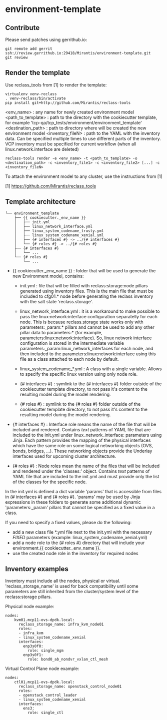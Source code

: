 # environment-template

Contribute
----------

Please send patches using gerrithub.io:

```
git remote add gerrit ssh://review.gerrithub.io:29418/Mirantis/environment-template.git
git review
```

Render the template
-------------------

Use reclass_tools from [1] to render the template:

```
virtualenv venv-reclass
. venv-reclass/bin/activate
pip install git+http://github.com/Mirantis/reclass-tools
```

<env_name> : any name for newly created environment model
<path_to_template> : path to the directory with the cookiecutter template, for example 'tcp-qa/tcp_tests/environment/environment_template'
<destination_path> : path to directory where will be created the new environment model
<inventory_fileN> : path to the YAML with the inventory data. Can be specified multiple times to use different parts of the inventory. VCP inventory must be specified for current workflow (when all linux.network.interface are deleted)


```
reclass-tools render -e <env_name> -t <path_to_template> -o <destination_path> -c <inventory_file1> -c <inventory_file2> [...] -c <inventory_fileN>
```

To attach the environment model to any cluster, use the instructions from [1]

[1] https://github.com/Mirantis/reclass_tools


Template architecture
---------------------

```
└── environment_template
    ├── {{ cookiecutter._env_name }}
    │   ├── init.yml
    │   ├── linux_network_interface.yml
    │   ├── linux_system_codename_trusty.yml
    │   ├── linux_system_codename_xenial.yml
    │   ├── {# interfaces #} -> ../{# interfaces #}
    │   └── {# roles #} -> ../{# roles #}
    ├── {# interfaces #}
    │   └── ...
    └── {# roles #}
        └── ...
```

* {{ cookiecutter._env_name }} : folder that will be used to generate the new Environment model, contains:

  - init.yml : file that will be filled with reclass:storage:node pillars generated using inventory files. This is the main file that must be
               included to cfg01.* node before generating the reclass inventory with the salt state 'reclass.storage'.

  - linux_network_interface.yml : it is a workaround to make possible to pass the linux:network:interface configuration separatelly for each node.
                                  This is because reclass.storage state works only with parameters:_param:* pillars and cannot be used
                                  to add any other pillar data to parameters:* (for example, parameters:linux:network:interface).
                                  So, linux network interface configuration is stored in the intermediate variable parameters:_param:linux_network_interfaces
                                  for each node, and then included to the parameters:linux:network:interface using this file as a class attached
                                  to each node by default.
  - linux_system_codename_*.yml : A class with a single variable. Allows to specify the specific linux version using only node role.

  - {# interfaces #} : symlink to the {# interfaces #} folder outside of the cookiecutter template directory, to not pass it's content to the
                       resulting model during the model rendering.

  - {# roles #} : symlink to the {# roles #} folder outside of the cookiecutter template directory, to not pass it's content to the
                  resulting model during the model rendering.

* {# interfaces #} : Interface role means the name of the file that will be included and rendered.
                     Contains *text* patterns of YAML file that are included to the init.yml under linux_network_interface: parameters
                     using Jinja.
                     Each pattern provides the mapping of the physical interfaces which have the same role on some logical networking objects
                     (OVS, bonds, bridges, ...). These networking objects provide the Underlay interfaces used for upcoming cluster architecture.

* {# roles #} : Node roles mean the name of the files that will be included and rendered under the 'classes:' object.
                Contains *text* patterns of YAML file that are included to the init.yml and must provide only the
                list of the classes for the specific node.

In the init.yml is defined a dict variable 'params' that is accessible from files in {# interfaces #} and {# roles #}.
'params' may be used by Jinja expressions in these folders to generate some additional dynamic 'parameters:_param' pillars that cannot be specified
as a fixed value in a class.

If you need to specify a fixed values, please do the following:
- add a new class file *.yml file next to the init.yml with the necessary *FIXED* parameters (example: linux_system_codename_xenial.yml)
- add a node role to the {# roles #} directory that will include your environment.{{ cookiecutter._env_name }}.<class file from first step>
- use the created node role in the inventory for required nodes


Inventory examples
------------------

Inventory must include all the nodes, physical or virtual.
'reclass_storage_name' is used for back compatibility until some parameters
are still inherited from the cluster/system level of the reclass:storage pillars.

Physical node example:
```
nodes:
    kvm01.mcp11-ovs-dpdk.local:
      reclass_storage_name: infra_kvm_node01
      roles:
      - infra_kvm
      - linux_system_codename_xenial
      interfaces:
        enp3s0f0:
          role: single_mgm
        enp3s0f1:
          role: bond0_ab_nondvr_vxlan_ctl_mesh
```

Virtual Control Plane node example:
```
nodes:
    ctl01.mcp11-ovs-dpdk.local:
      reclass_storage_name: openstack_control_node01
      roles:
      - openstack_control_leader
      - linux_system_codename_xenial
      interfaces:
        ens3:
          role: single_ctl
```
